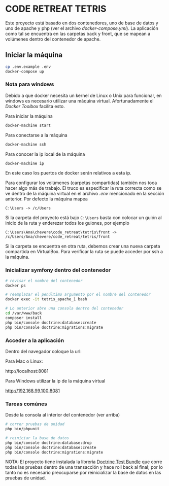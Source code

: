 
# CODE RETREAT TETRIS

Este proyecto está basado en dos contenedores, uno de base de datos y uno de apache y php (ver el archivo *docker-compose.yml*). La aplicación como tal se encuentra en las carpetas back y front, que se mapean a volúmenes dentro del contenedor de apache.

## Iniciar la máquina

````bash
cp .env.example .env
docker-compose up
````

### Nota para windows

Debido a que docker necesita un kernel de Linux o Unix para funcionar, en windows es necesario utilizar una máquina virtual. Afortunadamente el *Docker Toolbox* facilita esto.

Para iniciar la máquina

``````bash
docker-machine start
``````

Para conectarse a la máquina

``````bash
docker-machine ssh
``````

Para conocer la ip local de la máquina

``````bash
docker-machine ip
``````

En este caso los puertos de docker serán relativos a esta ip.

Para configurar los volúmenes (carpetas compartidas) también nos toca hacer algo más de trabajo. El truco es especificar la ruta correcta como se ve dentro de la máquina virtual en el archivo *.env* mencionado en la sección anterior. Por defecto la máquina mapea 

``````
C:\Users -> /c/Users
``````

Si la carpeta del proyecto está bajo `C:\Users` basta con colocar un guión al inicio de la ruta y enderezar todos los guiones, por ejemplo

``````
C:\Users\Ana\chevere\code_retreat\tetris\front -> /c/Users/Ana/chevere/code_retreat/tetris/front
``````

Si la carpeta se encuentra en otra ruta, debemos crear una nueva carpeta compartida en VirtualBox. Para verificar la ruta se puede acceder por ssh a la máquina. 

### Inicializar symfony dentro del contenedor

````bash
# revisar el nombre del contenedor
docker ps

# reemplazar el penúltimo argumento por el nombre del contenedor
docker exec -it tetris_apache_1 bash

# Lo anterior abre una consola dentro del contenedor
cd /var/www/back
composer install
php bin/console doctrine:database:create
php bin/console doctrine:migrations:migrate
````

### Acceder a la aplicación

Dentro del navegador coloque la url:

Para Mac o Linux:

http://localhost:8081

Para Windows utilizar la ip de la máquina virtual

http://192.168.99.100:8081

### Tareas comúnes

Desde la consola al interior del contenedor (ver arriba)

````bash
# correr pruebas de unidad
php bin/phpunit

# reiniciar la base de datos
php bin/console doctrine:database:drop
php bin/console doctrine:database:create
php bin/console doctrine:migrations:migrate
````

NOTA: El proyecto tiene instalada la libreria [Doctrine Test Bundle](https://github.com/dmaicher/doctrine-test-bundle) que corre todas las pruebas dentro de una transacción y hace roll back al final; por lo tanto no es necesario preocuparse por reinicializar la base de datos en las pruebas de unidad.

